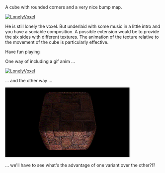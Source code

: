 

<!-- +++ DO NOT REMOVE THIS COMMENT +++ DO NOT ADD OR EDIT ANY TEXT BEFORE THIS LINE +++ IT WOULD BE A REALLY BAD IDEA +++ -->

A cube with rounded corners and a very nice bump map.

[![LonelyVoxel](https://user-images.githubusercontent.com/78935215/108084988-2211ab80-7075-11eb-911d-b24996b84a65.PNG)](https://github.com/nmbr73/Shadertoys/blob/main/ObjektShader/LonelyVoxel.md)

He is still lonely the voxel. But underlaid with some music in a little intro and you have a sociable composition. A possible extension would be to provide the six sides with different textures. The animation of the texture relative to the movement of the cube is particularly effective.

Have fun playing

One way of including a gif anim ...

[![LonelyVoxel](https://user-images.githubusercontent.com/78935215/108086263-79fce200-7076-11eb-9c63-10d09ef78965.gif)](https://www.shadertoy.com/embed/Mslczn?gui=true&t=10&paused=true&muted=false)

... and the other way ...

![LonelyVoxel](LonelyVoxel.gif "LonelyVoxel.fuse")

... we'll have to see what's the advantage of one variant over the other?!?

<!-- +++ DO NOT REMOVE THIS COMMENT +++ DO NOT EDIT ANY TEXT THAT COMES AFTER THIS LINE +++ TRUST ME: JUST DON'T DO IT +++ -->

